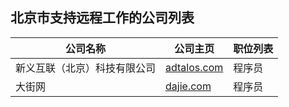 ## 北京市支持远程工作的公司列表

| 公司名称 | 公司主页 | 职位列表 |
| --- | --- | --- |
| 新义互联（北京）科技有限公司 | [adtalos.com](https://adtalos.com/) | 程序员 |
| 大街网 | [dajie.com](https://campus.dajie.com/) | 程序员 |
